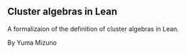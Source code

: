 ## Cluster algebras in Lean
A formalizaion of the definition of cluster algebras in Lean.

By Yuma Mizuno
